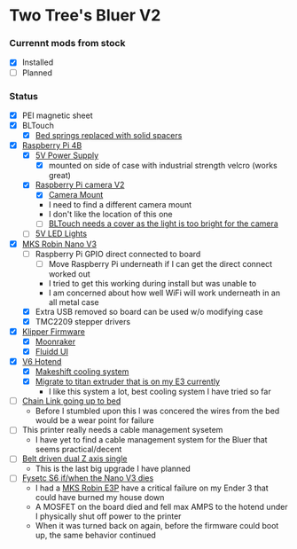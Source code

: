 # Two Tree's Bluer V2

### Currennt mods from stock
- [X] Installed
- [ ] Planned

### Status
- [X] PEI magnetic sheet
- [X] BLTouch
  - [X] [Bed springs replaced with solid spacers](https://www.aliexpress.com/item/1005001334825937.html)
- [X] [Raspberry Pi 4B](https://www.pishop.us/product/raspberry-pi-4-model-b-4gb/)
  - [X] [5V Power Supply](https://www.amazon.com/gp/product/B07S9G8SG5)
    - [X] mounted on side of case with industrial strength velcro (works great)
  - [X] [Raspberry Pi camera V2](https://www.pishop.us/product/raspberry-pi-camera-module-v2/)
    - [X] [Camera Mount](https://www.thingiverse.com/thing:2845586)
    - I need to find a different camera mount
    - I don't like the location of this one
    - [ ] [BLTouch needs a cover as the light is too bright for the camera](https://www.thingiverse.com/thing:4634422)
  - [ ] [5V LED Lights](https://www.amazon.com/gp/product/B091T2GHFD)
- [X] [MKS Robin Nano V3](https://www.aliexpress.com/item/1005002074259790.html)
  - [ ] Raspberry Pi GPIO direct connected to board
    - [ ] Move Raspberry Pi underneath if I can get the direct connect worked out
    - I tried to get this working during install but was unable to
    - I am concerned about how well WiFi will work underneath in an all metal case
  - [X] Extra USB removed so board can be used w/o modifying case
  - [X] TMC2209 stepper drivers
- [X] [Klipper Firmware](https://www.klipper3d.org/)
  - [X] [Moonraker](https://github.com/Arksine/moonraker)
  - [X] [Fluidd UI](https://github.com/cadriel/fluidd)
- [X] [V6 Hotend](https://www.aliexpress.com/item/4000054903441.html)
  - [X] [Makeshift cooling system](https://www.thingiverse.com/thing:4602733)
  - [X] [Migrate to titan extruder that is on my E3 currently](https://www.thingiverse.com/thing:3769819)
    - I like this system a lot, best cooling system I have tried so far
- [ ] [Chain Link going up to bed](https://www.thingiverse.com/thing:4842636)
  - Before I stumbled upon this I was concered the wires from the bed would be a wear point for failure
- [ ] This printer really needs a cable management sysetem
  - I have yet to find a cable management system for the Bluer that seems practical/decent
- [ ] [Belt driven dual Z axis single](https://github.com/kevinakasam/BeltDrivenEnder3)
  - This is the last big upgrade I have planned
- [ ] [Fysetc S6 if/when the Nano V3 dies](https://www.aliexpress.com/item/4000345369228.html)
  - I had a [MKS Robin E3P](https://www.amazon.com/gp/product/B08PHG78FZ/) have a critical failure on my Ender 3 that could have burned my house down
  - A MOSFET on the board died and fell max AMPS to the hotend under I physically shut off power to the printer
  - When it was turned back on again, before the firmware could boot up, the same behavior continued